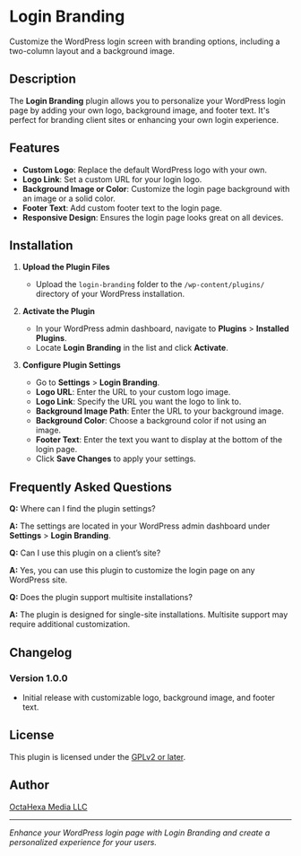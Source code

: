 # Login Branding
Customize the WordPress login screen with branding options, including a two-column layout and a background image.

## Description
The **Login Branding** plugin allows you to personalize your WordPress login page by adding your own logo, background image, and footer text. It's perfect for branding client sites or enhancing your own login experience.
## Features

- **Custom Logo**: Replace the default WordPress logo with your own.
- **Logo Link**: Set a custom URL for your login logo.
- **Background Image or Color**: Customize the login page background with an image or a solid color.
- **Footer Text**: Add custom footer text to the login page.
- **Responsive Design**: Ensures the login page looks great on all devices.

## Installation

1. **Upload the Plugin Files**

   - Upload the `login-branding` folder to the `/wp-content/plugins/` directory of your WordPress installation.

2. **Activate the Plugin**

   - In your WordPress admin dashboard, navigate to **Plugins** > **Installed Plugins**.
   - Locate **Login Branding** in the list and click **Activate**.

3. **Configure Plugin Settings**

   - Go to **Settings** > **Login Branding**.
   - **Logo URL**: Enter the URL to your custom logo image.
   - **Logo Link**: Specify the URL you want the logo to link to.
   - **Background Image Path**: Enter the URL to your background image.
   - **Background Color**: Choose a background color if not using an image.
   - **Footer Text**: Enter the text you want to display at the bottom of the login page.
   - Click **Save Changes** to apply your settings.

## Frequently Asked Questions

**Q:** Where can I find the plugin settings?

**A:** The settings are located in your WordPress admin dashboard under **Settings** > **Login Branding**.

**Q:** Can I use this plugin on a client’s site?

**A:** Yes, you can use this plugin to customize the login page on any WordPress site.

**Q:** Does the plugin support multisite installations?

**A:** The plugin is designed for single-site installations. Multisite support may require additional customization.

## Changelog

### Version 1.0.0

- Initial release with customizable logo, background image, and footer text.

## License

This plugin is licensed under the [GPLv2 or later](https://www.gnu.org/licenses/gpl-2.0.html).

## Author

[OctaHexa Media LLC](https://octahexa.com)

---

*Enhance your WordPress login page with Login Branding and create a personalized experience for your users.*

